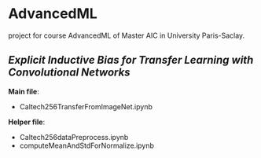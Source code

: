 # AdvancedML
project for course AdvancedML of Master AIC in University Paris-Saclay.

*Explicit Inductive Bias for Transfer Learning with Convolutional Networks*
---
**Main file**:   
- Caltech256TransferFromImageNet.ipynb

**Helper file**:  
- Caltech256dataPreprocess.ipynb
- computeMeanAndStdForNormalize.ipynb
